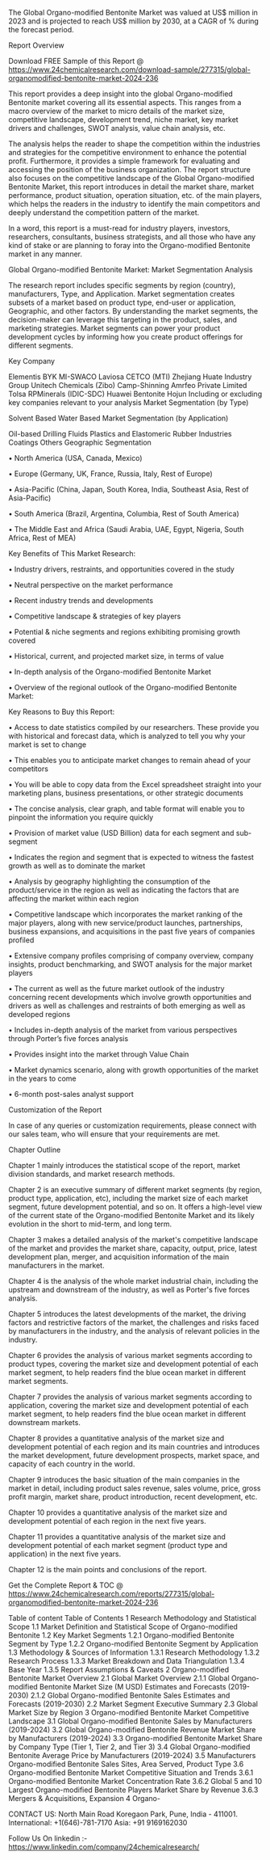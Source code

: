 The Global Organo-modified Bentonite Market was valued at US$ million in 2023 and is projected to reach US$ million by 2030, at a CAGR of % during the forecast period.

Report Overview

Download FREE Sample of this Report @ https://www.24chemicalresearch.com/download-sample/277315/global-organomodified-bentonite-market-2024-236

This report provides a deep insight into the global Organo-modified Bentonite market covering all its essential aspects. This ranges from a macro overview of the market to micro details of the market size, competitive landscape, development trend, niche market, key market drivers and challenges, SWOT analysis, value chain analysis, etc.

The analysis helps the reader to shape the competition within the industries and strategies for the competitive environment to enhance the potential profit. Furthermore, it provides a simple framework for evaluating and accessing the position of the business organization. The report structure also focuses on the competitive landscape of the Global Organo-modified Bentonite Market, this report introduces in detail the market share, market performance, product situation, operation situation, etc. of the main players, which helps the readers in the industry to identify the main competitors and deeply understand the competition pattern of the market.

In a word, this report is a must-read for industry players, investors, researchers, consultants, business strategists, and all those who have any kind of stake or are planning to foray into the Organo-modified Bentonite market in any manner.

Global Organo-modified Bentonite Market: Market Segmentation Analysis

The research report includes specific segments by region (country), manufacturers, Type, and Application. Market segmentation creates subsets of a market based on product type, end-user or application, Geographic, and other factors. By understanding the market segments, the decision-maker can leverage this targeting in the product, sales, and marketing strategies. Market segments can power your product development cycles by informing how you create product offerings for different segments.

Key Company

Elementis
BYK
MI-SWACO
Laviosa
CETCO (MTI)
Zhejiang Huate Industry Group
Unitech Chemicals (Zibo)
Camp-Shinning
Amrfeo Private Limited
Tolsa
RPMinerals (IDIC-SDC)
Huawei Bentonite
Hojun
Including or excluding key companies relevant to your analysis
Market Segmentation (by Type)

Solvent Based
Water Based
Market Segmentation (by Application)

Oil-based Drilling Fluids
Plastics and Elastomeric Rubber Industries
Coatings
Others
Geographic Segmentation

• North America (USA, Canada, Mexico)

• Europe (Germany, UK, France, Russia, Italy, Rest of Europe)

• Asia-Pacific (China, Japan, South Korea, India, Southeast Asia, Rest of Asia-Pacific)

• South America (Brazil, Argentina, Columbia, Rest of South America)

• The Middle East and Africa (Saudi Arabia, UAE, Egypt, Nigeria, South Africa, Rest of MEA)

Key Benefits of This Market Research:

• Industry drivers, restraints, and opportunities covered in the study

• Neutral perspective on the market performance

• Recent industry trends and developments

• Competitive landscape & strategies of key players

• Potential & niche segments and regions exhibiting promising growth covered

• Historical, current, and projected market size, in terms of value

• In-depth analysis of the Organo-modified Bentonite Market

• Overview of the regional outlook of the Organo-modified Bentonite Market:

Key Reasons to Buy this Report:

• Access to date statistics compiled by our researchers. These provide you with historical and forecast data, which is analyzed to tell you why your market is set to change

• This enables you to anticipate market changes to remain ahead of your competitors

• You will be able to copy data from the Excel spreadsheet straight into your marketing plans, business presentations, or other strategic documents

• The concise analysis, clear graph, and table format will enable you to pinpoint the information you require quickly

• Provision of market value (USD Billion) data for each segment and sub-segment

• Indicates the region and segment that is expected to witness the fastest growth as well as to dominate the market

• Analysis by geography highlighting the consumption of the product/service in the region as well as indicating the factors that are affecting the market within each region

• Competitive landscape which incorporates the market ranking of the major players, along with new service/product launches, partnerships, business expansions, and acquisitions in the past five years of companies profiled

• Extensive company profiles comprising of company overview, company insights, product benchmarking, and SWOT analysis for the major market players

• The current as well as the future market outlook of the industry concerning recent developments which involve growth opportunities and drivers as well as challenges and restraints of both emerging as well as developed regions

• Includes in-depth analysis of the market from various perspectives through Porter’s five forces analysis

• Provides insight into the market through Value Chain

• Market dynamics scenario, along with growth opportunities of the market in the years to come

• 6-month post-sales analyst support

Customization of the Report

In case of any queries or customization requirements, please connect with our sales team, who will ensure that your requirements are met.

Chapter Outline

Chapter 1 mainly introduces the statistical scope of the report, market division standards, and market research methods.

Chapter 2 is an executive summary of different market segments (by region, product type, application, etc), including the market size of each market segment, future development potential, and so on. It offers a high-level view of the current state of the Organo-modified Bentonite Market and its likely evolution in the short to mid-term, and long term.

Chapter 3 makes a detailed analysis of the market's competitive landscape of the market and provides the market share, capacity, output, price, latest development plan, merger, and acquisition information of the main manufacturers in the market.

Chapter 4 is the analysis of the whole market industrial chain, including the upstream and downstream of the industry, as well as Porter's five forces analysis.

Chapter 5 introduces the latest developments of the market, the driving factors and restrictive factors of the market, the challenges and risks faced by manufacturers in the industry, and the analysis of relevant policies in the industry.

Chapter 6 provides the analysis of various market segments according to product types, covering the market size and development potential of each market segment, to help readers find the blue ocean market in different market segments.

Chapter 7 provides the analysis of various market segments according to application, covering the market size and development potential of each market segment, to help readers find the blue ocean market in different downstream markets.

Chapter 8 provides a quantitative analysis of the market size and development potential of each region and its main countries and introduces the market development, future development prospects, market space, and capacity of each country in the world.

Chapter 9 introduces the basic situation of the main companies in the market in detail, including product sales revenue, sales volume, price, gross profit margin, market share, product introduction, recent development, etc.

Chapter 10 provides a quantitative analysis of the market size and development potential of each region in the next five years.

Chapter 11 provides a quantitative analysis of the market size and development potential of each market segment (product type and application) in the next five years.

Chapter 12 is the main points and conclusions of the report.

Get the Complete Report & TOC @ https://www.24chemicalresearch.com/reports/277315/global-organomodified-bentonite-market-2024-236

Table of content
Table of Contents
1 Research Methodology and Statistical Scope
1.1 Market Definition and Statistical Scope of Organo-modified Bentonite
1.2 Key Market Segments
1.2.1 Organo-modified Bentonite Segment by Type
1.2.2 Organo-modified Bentonite Segment by Application
1.3 Methodology & Sources of Information
1.3.1 Research Methodology
1.3.2 Research Process
1.3.3 Market Breakdown and Data Triangulation
1.3.4 Base Year
1.3.5 Report Assumptions & Caveats
2 Organo-modified Bentonite Market Overview
2.1 Global Market Overview
2.1.1 Global Organo-modified Bentonite Market Size (M USD) Estimates and Forecasts (2019-2030)
2.1.2 Global Organo-modified Bentonite Sales Estimates and Forecasts (2019-2030)
2.2 Market Segment Executive Summary
2.3 Global Market Size by Region
3 Organo-modified Bentonite Market Competitive Landscape
3.1 Global Organo-modified Bentonite Sales by Manufacturers (2019-2024)
3.2 Global Organo-modified Bentonite Revenue Market Share by Manufacturers (2019-2024)
3.3 Organo-modified Bentonite Market Share by Company Type (Tier 1, Tier 2, and Tier 3)
3.4 Global Organo-modified Bentonite Average Price by Manufacturers (2019-2024)
3.5 Manufacturers Organo-modified Bentonite Sales Sites, Area Served, Product Type
3.6 Organo-modified Bentonite Market Competitive Situation and Trends
3.6.1 Organo-modified Bentonite Market Concentration Rate
3.6.2 Global 5 and 10 Largest Organo-modified Bentonite Players Market Share by Revenue
3.6.3 Mergers & Acquisitions, Expansion
4 Organo-

CONTACT US:
North Main Road Koregaon Park, Pune, India - 411001.
International: +1(646)-781-7170
Asia: +91 9169162030

Follow Us On linkedin :- https://www.linkedin.com/company/24chemicalresearch/
